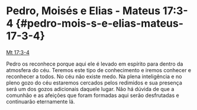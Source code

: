 # Pedro, Moisés e Elias - Mateus 17:3-4 {#pedro-mois-s-e-elias-mateus-17-3-4}

[Mt 17:3-4](http://bibliaonline.com.br/acf/mt/17/3-4)

Pedro os reconhece porque aqui ele é levado em espírito para dentro da atmosfera do céu. Teremos este tipo de conhecimento e iremos conhecer e reconhecer a todos. No céu não existe medo. Na plena inteligência e no pleno gozo do céu estaremos cercados pelos redimidos e sua presença será um dos gozos adicionais daquele lugar. Não há dúvida de que a comunhão e as afeições que foram formadas aqui serão desfrutadas e continuarão eternamente lá.